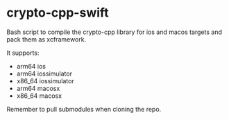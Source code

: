 # crypto-cpp-swift

Bash script to compile the crypto-cpp library for ios and macos targets and pack them as xcframework.

It supports:

- arm64 ios
- arm64 iossimulator
- x86_64 iossimulator
- arm64 macosx
- x86_64 macosx

Remember to pull submodules when cloning the repo.

